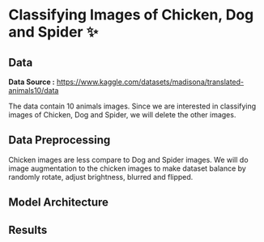 # Classifying Images of Chicken, Dog and Spider ✨

## Data
**Data Source :** https://www.kaggle.com/datasets/madisona/translated-animals10/data

The data contain 10 animals images. Since we are interested in classifying images of Chicken, Dog and Spider, we will delete the other images.  

## Data Preprocessing
Chicken images are less compare to Dog and Spider images. We will do image augmentation to the chicken images to make dataset balance by randomly rotate, adjust brightness, blurred and flipped.

## Model Architecture

## Results


